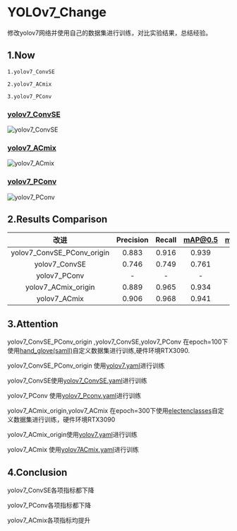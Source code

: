 # YOLOv7_Change
修改yolov7网络并使用自己的数据集进行训练，对比实验结果，总结经验。
## 1.Now 
```
1.yolov7_ConvSE

2.yolov7_ACmix

3.yolov7_PConv
```
### [yolov7_ConvSE](https://github.com/maple0leaves/YOLOv7_Change/blob/master/cfg/training/yolov7_ConvSE.yaml)
![yolov7_ConvSE](https://github.com/maple0leaves/YOLOv7_Change/blob/master/images/ConvSE.png)
### [yolov7_ACmix](https://github.com/maple0leaves/YOLOv7_Change/blob/master/cfg/training/yolov7ACmix.yaml)
![yolov7_ACmix](https://github.com/maple0leaves/YOLOv7_Change/blob/master/images/ACmix.png)
### [yolov7_PConv](https://github.com/maple0leaves/YOLOv7_Change/blob/master/cfg/training/yolov7_Pconv.yaml)
![yolov7_PConv](https://github.com/maple0leaves/YOLOv7_Change/blob/master/images/PConv.png)
## 2.Results Comparison
|            改进            | Precision | Recall | mAP@0.5 | mAP@0.5:0.95 |
| :------------------------: | :-------: | :----: | :-----: | :----------: |
| yolov7_ConvSE_PConv_origin |   0.883   | 0.916  |  0.939  |    0.527     |
|       yolov7_ConvSE        |   0.746   | 0.749  |  0.761  |    0.373     |
|        yolov7_PConv        |     -     |   -    |    -    |      -       |
|    yolov7_ACmix_origin     |   0.889   | 0.965  |  0.934  |    0.541     |
|        yolov7_ACmix        |   0.906   | 0.968  |  0.941  |    0.556     |

## 3.Attention

yolov7_ConvSE_PConv_origin ,yolov7_ConvSE,yolov7_PConv 在epoch=100下使用[hand_glove(samll)](https://github.com/maple0leaves/YOLOv7_Change/tree/master/ourdata)自定义数据集进行训练,硬件环境RTX3090.

yolov7_ConvSE_PConv_origin 使用[yolov7.yaml](https://github.com/maple0leaves/YOLOv7_Change/blob/master/cfg/training/yolov7.yaml)进行训练

yolov7_ConvSE使用[yolov7_ConvSE.yaml](https://github.com/maple0leaves/YOLOv7_Change/blob/master/cfg/training/yolov7_ConvSE.yaml)进行训练

yolov7_PConv 使用[yolov7_Pconv.yaml](https://github.com/maple0leaves/YOLOv7_Change/blob/master/cfg/training/yolov7_Pconv.yaml)进行训练

yolov7_ACmix_origin,yolov7_ACmix 在epoch=300下使用[electenclasses](https://github.com/maple0leaves/YOLOv7_Change/tree/master/ourdata)自定义数据集进行训练，硬件环境RTX3090

yolov7_ACmix_origin使用[yolov7.yaml](https://github.com/maple0leaves/YOLOv7_Change/blob/master/cfg/training/yolov7.yaml)进行训练

yolov7_ACmix 使用[yolov7ACmix.yaml](https://github.com/maple0leaves/YOLOv7_Change/blob/master/cfg/training/yolov7ACmix.yaml)进行训练

## 4.Conclusion

yolov7_ConvSE各项指标都下降

yolov7_PConv各项指标都下降

yolov7_ACmix各项指标均提升

